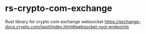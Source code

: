 # rs-crypto-com-exchange
Rust library for crypto com exchange websocket https://exchange-docs.crypto.com/spot/index.html#websocket-root-endpoints
